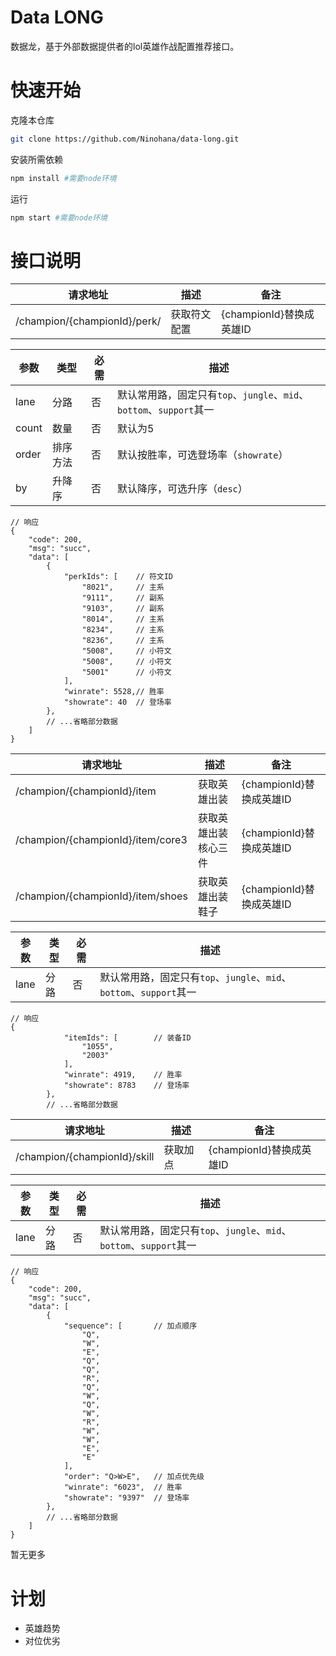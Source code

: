 # Data LONG

数据龙，基于外部数据提供者的lol英雄作战配置推荐接口。

# 快速开始

克隆本仓库

```bash
git clone https://github.com/Ninohana/data-long.git
```

安装所需依赖

```bash
npm install #需要node环境
```

运行

```bash
npm start #需要node环境
```

# 接口说明

| 请求地址 | 描述 | 备注 |
| -- | -- | -- |
| /champion/{championId}/perk/ | 获取符文配置 | {championId}替换成英雄ID |

| 参数 | 类型 | 必需 | 描述 |
| -- | -- | -- | -- |
| lane | 分路 | 否 | 默认常用路，固定只有`top`、`jungle`、`mid`、`bottom`、`support`其一 |
| count | 数量 | 否 | 默认为5
| order | 排序方法 | 否 | 默认按胜率，可选登场率（`showrate`） |
| by | 升降序 | 否 | 默认降序，可选升序（`desc`） |

```
// 响应
{
    "code": 200,
    "msg": "succ",
    "data": [
        {
            "perkIds": [    // 符文ID
                "8021",     // 主系
                "9111",     // 副系
                "9103",     // 副系
                "8014",     // 主系
                "8234",     // 主系
                "8236",     // 主系
                "5008",     // 小符文
                "5008",     // 小符文
                "5001"      // 小符文
            ],
            "winrate": 5528,// 胜率
            "showrate": 40  // 登场率
        },
        // ...省略部分数据
    ]
}
```

| 请求地址 | 描述 | 备注 |
| -- | -- | -- |
| /champion/{championId}/item | 获取英雄出装 | {championId}替换成英雄ID |
| /champion/{championId}/item/core3 | 获取英雄出装核心三件 | {championId}替换成英雄ID |
| /champion/{championId}/item/shoes | 获取英雄出装鞋子 | {championId}替换成英雄ID |

| 参数 | 类型 | 必需 | 描述 |
| -- | -- | -- | -- |
| lane | 分路 | 否 | 默认常用路，固定只有`top`、`jungle`、`mid`、`bottom`、`support`其一 |

```
// 响应
{
            "itemIds": [        // 装备ID
                "1055",
                "2003"
            ],
            "winrate": 4919,    // 胜率
            "showrate": 8783    // 登场率
        },
        // ...省略部分数据
```

| 请求地址 | 描述 | 备注 |
| -- | -- | -- |
| /champion/{championId}/skill | 获取加点 | {championId}替换成英雄ID |

| 参数 | 类型 | 必需 | 描述 |
| -- | -- | -- | -- |
| lane | 分路 | 否 | 默认常用路，固定只有`top`、`jungle`、`mid`、`bottom`、`support`其一 |

```
// 响应
{
    "code": 200,
    "msg": "succ",
    "data": [
        {
            "sequence": [       // 加点顺序
                "Q",
                "W",
                "E",
                "Q",
                "Q",
                "R",
                "Q",
                "W",
                "Q",
                "W",
                "R",
                "W",
                "W",
                "E",
                "E"
            ],
            "order": "Q>W>E",   // 加点优先级
            "winrate": "6023",  // 胜率
            "showrate": "9397"  // 登场率
        },
        // ...省略部分数据
    ]
}
```

暂无更多

# 计划

- 英雄趋势
- 对位优劣